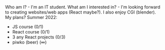 Who am I? - I'm an IT student.
What am I interested in? - I'm looking forward to creating websites/web apps (React maybe?). I also enjoy CGI (blender).
My plans?
Summer 2022:
- JS course (0/1)
- React course (0/1)
- 3 any React projects (0/3)
- piwko (beer) (∞)
